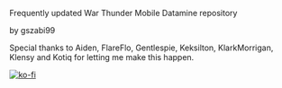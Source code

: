 Frequently updated War Thunder Mobile Datamine repository

by gszabi99

Special thanks to Aiden, FlareFlo, Gentlespie, Keksilton, KlarkMorrigan, Klensy and Kotiq for letting me make this happen.

[![ko-fi](https://ko-fi.com/img/githubbutton_sm.svg)](https://ko-fi.com/O5O2EXGTD)